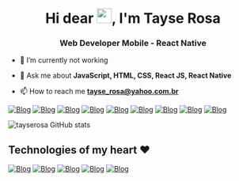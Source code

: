 <h1 align="center">Hi dear <img src="https://raw.githubusercontent.com/kaueMarques/kaueMarques/master/hi.gif" width="30px">, I'm Tayse Rosa</h1>
<h3 align="center">Web Developer Mobile - React Native</h3>


- 🔭 I’m currently not working

- 💬 Ask me about **JavaScript, HTML, CSS, React JS, React Native**

- 📫 How to reach me **tayse_rosa@yahoo.com.br**

[![Blog](https://img.shields.io/badge/HTML5-E34F26?style=for-the-badge&logo=html5&logoColor=white
)](https://www.tayserosa.dev)
[![Blog](https://img.shields.io/badge/CSS3-1572B6?style=for-the-badge&logo=css3&logoColor=white
)](https://www.tayserosa.dev)
[![Blog](https://img.shields.io/badge/Bootstrap-563D7C?style=for-the-badge&logo=bootstrap&logoColor=white
)](https://www.tayserosa.dev)
[![Blog](https://img.shields.io/badge/Sass-CC6699?style=for-the-badge&logo=sass&logoColor=white
)](https://www.tayserosa.dev)
[![Blog](https://img.shields.io/badge/JavaScript-F7DF1E?style=for-the-badge&logo=javascript&logoColor=black
)](https://www.tayserosa.dev)
[![Blog](https://img.shields.io/badge/TypeScript-007ACC?style=for-the-badge&logo=typescript&logoColor=white
)](https://www.tayserosa.dev)
[![Blog](https://img.shields.io/badge/React_Native-20232A?style=for-the-badge&logo=react&logoColor=61DAFB
)](https://www.tayserosa.dev)
[![Blog](https://img.shields.io/badge/styled--components-DB7093?style=for-the-badge&logo=styled-components&logoColor=white
)](https://www.tayserosa.dev)
[![Blog](https://img.shields.io/badge/Markdown-000000?style=for-the-badge&logo=markdown&logoColor=white
)](https://www.tayserosa.dev)

![tayserosa GitHub stats](https://github-readme-stats.vercel.app/api?username=tayserosa&show_icons=true&theme=radical)

## Technologies of my heart ❤️
[![Blog](https://img.shields.io/badge/JavaScript-F7DF1E?style=for-the-badge&logo=javascript&logoColor=black
)](https://www.tayserosa.dev)
[![Blog](https://img.shields.io/badge/TypeScript-007ACC?style=for-the-badge&logo=typescript&logoColor=white
)](https://www.tayserosa.dev)
[![Blog](https://img.shields.io/badge/React_Native-20232A?style=for-the-badge&logo=react&logoColor=61DAFB
)](https://www.tayserosa.dev)
[![Blog](https://img.shields.io/badge/styled--components-DB7093?style=for-the-badge&logo=styled-components&logoColor=white
)](https://www.tayserosa.dev)
[![Blog](https://img.shields.io/badge/Markdown-000000?style=for-the-badge&logo=markdown&logoColor=white
)](https://www.tayserosa.dev)
